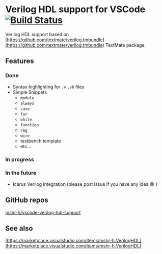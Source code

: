 # Verilog HDL support for VSCode [![Build Status](https://travis-ci.org/mshr-h/vscode-verilog-hdl-support.svg?branch=master)](https://travis-ci.org/mshr-h/vscode-verilog-hdl-support)
Verilog HDL support based on [https://github.com/textmate/verilog.tmbundle](https://github.com/textmate/verilog.tmbundle) TextMate package.

## Features
### Done
- Syntax highlighting for `.v` `.vh` files
- Simple Snippets
   * `module`
   * `always`
   * `case`
   * `for`
   * `while`
   * `function`
   * `reg`
   * `wire`
   * testbench template
   * etc...

### In progress

### In the future
- Icarus Verilog integration (please post issue if you have any idea :smile: )

## GitHub repos
[mshr-h/vscode-verilog-hdl-support](https://github.com/mshr-h/vscode-verilog-hdl-support)

## See also
[https://marketplace.visualstudio.com/items/mshr-h.VerilogHDL](https://marketplace.visualstudio.com/items/mshr-h.VerilogHDL)
